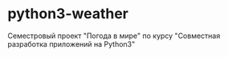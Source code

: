 # python3-weather
Семестровый проект "Погода в мире" по курсу "Совместная разработка приложений на Python3" 
